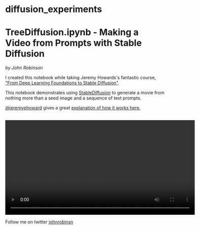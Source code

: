 # diffusion_experiments

# TreeDiffusion.ipynb - Making a Video from Prompts with Stable Diffusion

_by John Robinson_

I created this notebook while taking Jeremy Howards's fantastic course, ["From Deep Learning Foundations to Stable Diffusion"](https://www.fast.ai/posts/part2-2022.html).

This notebook demonstrates using [StableDiffusion](https://stability.ai/blog/stable-diffusion-public-release) to generate a movie from nothing more than a seed image and a sequence of text prompts.

[@jeremyphoward](https://twitter.com/jeremyphoward) gives a great [explanation of how it works here.](https://twitter.com/jeremyphoward/status/1583667503091548161)


<br/>
<video width=600 controls>
<source src="https://github.com/johnrobinsn/diffusion_experiments/blob/main/tree.mp4?raw=true" type="video/mp4">
</video>


Follow me on twitter [johnrobinsn](https://twitter.com/johnrobinsn)